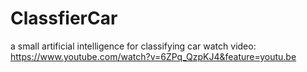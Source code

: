 # ClassfierCar
a small artificial intelligence for classifying car
watch video:
https://www.youtube.com/watch?v=6ZPq_QzpKJ4&feature=youtu.be
